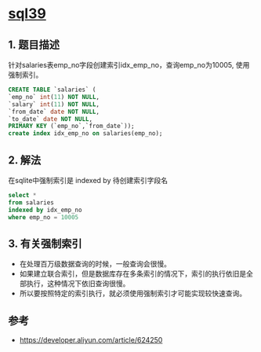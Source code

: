 # [sql39](https://www.nowcoder.com/practice/f9fa9dc1a1fc4130b08e26c22c7a1e5f?tpId=82&tags=&title=&diffculty=0&judgeStatus=0&rp=1)

## 1. 题目描述

针对salaries表emp_no字段创建索引idx_emp_no，查询emp_no为10005, 使用强制索引。

```sql
CREATE TABLE `salaries` (
`emp_no` int(11) NOT NULL,
`salary` int(11) NOT NULL,
`from_date` date NOT NULL,
`to_date` date NOT NULL,
PRIMARY KEY (`emp_no`,`from_date`));
create index idx_emp_no on salaries(emp_no);
```

## 2. 解法

在sqlite中强制索引是 indexed by 待创建索引字段名

```sql
select * 
from salaries 
indexed by idx_emp_no 
where emp_no = 10005
```

## 3. 有关强制索引

- 在处理百万级数据查询的时候，一般查询会很慢。
- 如果建立联合索引，但是数据库存在多条索引的情况下，索引的执行依旧是全部执行，这种情况下依旧查询很慢。
- 所以要按照特定的索引执行，就必须使用强制索引才可能实现较快速查询。


## 参考
- https://developer.aliyun.com/article/624250